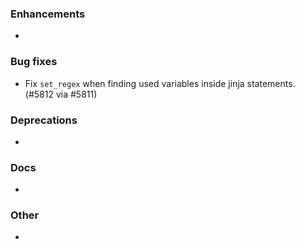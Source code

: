### Enhancements

* <news item>

### Bug fixes

* Fix `set_regex` when finding used variables inside jinja statements. (#5812 via #5811)

### Deprecations

* <news item>

### Docs

* <news item>

### Other

* <news item>
